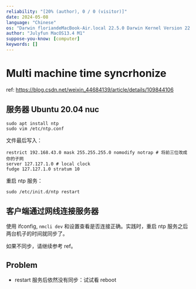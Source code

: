 ```yaml
---
reliability: "[20% (author), 0 / 0 (visitor)]"
date: 2024-05-08
language: "Chinese"
os: "Darwin floriandeMacBook-Air.local 22.5.0 Darwin Kernel Version 22.5.0: Mon Apr 24 20:53:44 PDT 2023; root:xnu-8796.121.2~5/RELEASE_ARM64_T8103 arm64"
author: "Julyfun MacOS13.4 M1"
suppose-you-know: [computer]
keywords: []
---
```


# Multi machine time syncrhonize

ref: https://blog.csdn.net/weixin_44684139/article/details/109844106

## 服务器 Ubuntu 20.04 nuc

```
sudo apt install ntp
sudo vim /etc/ntp.conf
```

文件最后写入：

```
restrict 192.168.43.0 mask 255.255.255.0 nomodify notrap # 将前三位改成你的子网
server 127.127.1.0 # local clock
fudge 127.127.1.0 stratum 10
```

重启 ntp 服务：

```
sudo /etc/init.d/ntp restart
```

## 客户端通过网线连接服务器

使用 ifconfig, `nmcli dev` 和设置查看是否连接正确。实践时，重启 ntp 服务之后两台机子的时间就同步了。

如果不同步，请继续参考 ref。

## Problem

- restart 服务后依然没有同步：试试看 reboot

